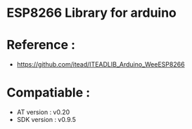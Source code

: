 ESP8266 Library for arduino
==========

# Reference :

- https://github.com/itead/ITEADLIB_Arduino_WeeESP8266

# Compatiable :

- AT version : v0.20
- SDK version : v0.9.5
